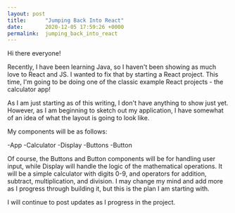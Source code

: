 ```yaml
---
layout: post
title:      "Jumping Back Into React"
date:       2020-12-05 17:59:26 +0000
permalink:  jumping_back_into_react
---
```



Hi there everyone!

Recently, I have been learning Java, so I haven't been showing as much love to React and JS. I wanted to fix that by starting a React project. This time, I'm going to be doing one of the classic example React projects - the calculator app!

As I am just starting as of this writing, I don't have anything to show just yet. However, as I am beginning to sketch out my application, I have somewhat of an idea of what the layout is going to look like.

My components will be as follows:

  -App
	-Calculator
	-Display
	-Buttons
	-Button
	
Of course, the Buttons and Button components will be for handling user input, while Display will handle the logic of the mathematical operations. It will be a simple calculator with digits 0-9, and operators for addition, subtract, multiplication, and division. I may change my mind and add more as I progress through building it, but this is the plan I am starting with.

I will continue to post updates as I progress in the project.
